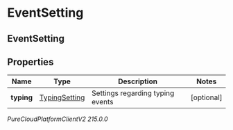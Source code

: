 # EventSetting

## EventSetting

## Properties

|Name | Type | Description | Notes|
|------------ | ------------- | ------------- | -------------|
| **typing** | [TypingSetting](TypingSetting) | Settings regarding typing events | [optional] |



_PureCloudPlatformClientV2 215.0.0_
